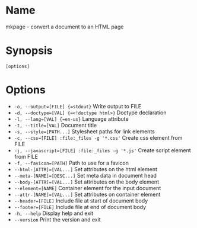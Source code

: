 # Name

mkpage - convert a document to an HTML page

# Synopsis

```
[options]
```

# Options

* `-o, --output=[FILE] {=stdout}` Write output to FILE
* `-d, --doctype=[VAL] {=<!doctype html>}` Doctype declaration
* `-l, --lang=[VAL] {=en-us}` Language attribute 
* `-t, --title=[VAL]` Document title
* `-s, --style=[PATH...]` Stylesheet paths for link elements
* `-c, --css=[FILE] :file:_files -g '*.css'` Create css element from FILE
* `-j, --javascript=[FILE] :file:_files -g '*.js'` Create script element from FILE
* `-f, --favicon=[PATH]` Path to use for a favicon
* `--html-[ATTR]=[VAL...]` Set attributes on the html element
* `--meta-[NAME]=[DESC...]` Set meta data in document head
* `--body-[ATTR]=[VAL...]` Set attributes on the body element
* `--element=[NAME]` Container element for the input document 
* `--attr-[NAME]=[VAL...]` Set attributes on container element
* `--header=[FILE]` Include file at start of document body
* `--footer=[FILE]` Include file at end of document body
* `-h, --help` Display help and exit
* `--version` Print the version and exit

